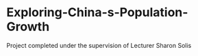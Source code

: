 # Exploring-China-s-Population-Growth
Project completed under the supervision of Lecturer Sharon Solis
